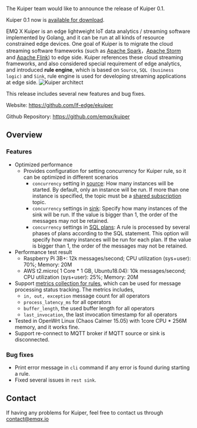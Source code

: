The Kuiper team would like to announce the release of Kuiper 0.1. 

Kuiper 0.1 now is [available for download](https://github.com/emqx/kuiper/releases/tag/0.1).

EMQ X Kuiper is an edge lightweight IoT data analytics / streaming software implemented by Golang, and it can be run at all kinds of resource constrained edge devices. One goal of Kuiper is to migrate the cloud streaming software frameworks (such as [Apache Spark](https://spark.apache.org/)，[Apache Storm](https://storm.apache.org/) and [Apache Flink](https://flink.apache.org/)) to edge side. Kuiper references these cloud streaming frameworks, and also considered special requirement of edge analytics, and introduced **rule engine**, which is based on `Source`, `SQL (business logic)` and `Sink`, rule engine is used for developing streaming applications at edge side.
![Kuiper architect](https://static.emqx.net/images/dc6d85d8b19d05a990a12f41f46575fb.png)

This release includes several new features and bug fixes.

Website: <https://github.com/lf-edge/ekuiper>

Github Repository: <https://github.com/emqx/kuiper>

## Overview

### Features

- Optimized performance
  - Provides configuration for setting concurrency for Kuiper rule, so it can be optimized in different scenarios
    + ``concurrency`` setting in [source](https://github.com/lf-edge/ekuiper/blob/master/docs/en_US/rules/sources/mqtt.md): How many instances will be started. By default, only an instance will be run. If more than one instance is specified, the topic must be a [shared subscription](https://www.emqx.com/en/blog/introduction-to-mqtt5-protocol-shared-subscription) topic.
    + ``concurrency`` settings in [sink](https://github.com/lf-edge/ekuiper/blob/master/docs/en_US/rules/overview.md#actions): Specify how many instances of the sink will be run. If the value is bigger than 1, the order of the messages may not be retained.
    + ``concurrency`` settings in [SQL plans](https://github.com/lf-edge/ekuiper/blob/master/docs/en_US/rules/overview.md#options): A rule is processed by several phases of plans according to the SQL statement. This option will specify how many instances will be run for each plan. If the value is bigger than 1, the order of the messages may not be retained.
- Performance test result
    + Raspberry Pi 3B+: 12k messages/second; CPU utilization (sys+user): 70%; Memory: 20M
    + AWS t2.micro( 1 Core * 1 GB, Ubuntu18.04): 10k messages/second; CPU utilization (sys+user): 25%; Memory: 20M
- Support [metrics collection for rules](https://github.com/emqx/kuiper/blob/develop/docs/en_US/cli/rules.md#get-the-status-of-a-rule), which can be used for message processing status tracking.  The metrics includes, 
  - ``in, out, exception`` message count for all operators
  - ``process_latency_ms`` for all operators
  - ``buffer_length``, the used buffer length for all operators
  - ``last_invocation``, the last invocation timestamp for all operators
- Tested in OpenWrt Linux (Chaos Calmer 15.05) with 1core CPU * 256M memory, and it works fine.
- Support re-connect to MQTT broker if MQTT source or sink is disconnected.

### Bug fixes

- Print error message in ``cli`` command if any error is found during starting a rule.
- Fixed several issues in ``rest sink``.

## Contact

If having any problems for Kuiper, feel free to contact us through [contact@emqx.io](mailto:contact@emqx.io)
